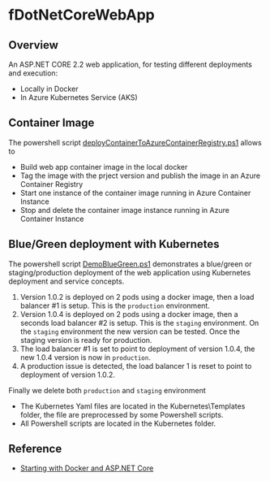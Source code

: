 # fDotNetCoreWebApp

## Overview
An ASP.NET CORE 2.2 web application, for testing different deployments and execution:
- Locally in Docker
- In Azure Kubernetes Service (AKS)

## Container Image
The powershell script [deployContainerToAzureContainerRegistry.ps1](./Scripts/deployContainerToAzureContainerRegistry.ps1) allows to
- Build web app container image in the local docker
- Tag the image with the prject version and publish the image in an Azure Container Registry
- Start one instance of the container image running in Azure Container Instance
- Stop and delete the container image instance running in Azure Container Instance

## Blue/Green deployment with Kubernetes

The powershell script [DemoBlueGreen.ps1](./Kubernetes/DemoBlueGreen.ps1) demonstrates a blue/green or staging/production deployment of the web application using Kubernetes deployment and service concepts.
1. Version 1.0.2 is deployed on 2 pods using a docker image, then a load balancer #1 is setup. This is the `production` environment.
2. Version 1.0.4 is deployed on 2 pods using a docker image, then a seconds load balancer #2 is setup. This is the `staging` environment. On the `staging` environment the new version can be tested. Once the staging version is ready for production.
3. The load balancer #1 is set to point to deployment of version 1.0.4, the new 1.0.4 version is now in `production`.
4. A production issue is detected, the load balancer 1 is reset to point to deployment of version 1.0.2.

Finally we delete both `production` and `staging` environment

- The Kubernetes Yaml files are located in the Kubernetes\Templates folder, the file are preprocessed by some Powershell scripts.
- All Powershell scripts are located in the Kubernetes folder.

## Reference
- [Starting with Docker and ASP.NET Core](https://zubialevich.blogspot.com/2019/04/starting-with-docker-and-aspnet-core.html)

